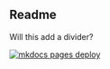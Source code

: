 ## Readme 

Will this add a divider? 

[![mkdocs pages deploy](https://github.com/opentokix/opentokix.github.io/actions/workflows/mkdocs-pages.yml/badge.svg?branch=main)](https://github.com/opentokix/opentokix.github.io/actions/workflows/mkdocs-pages.yml)
